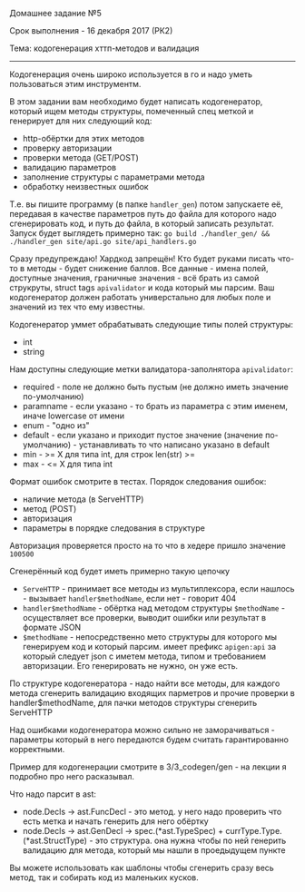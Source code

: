 Домашнее задание №5

Срок выполнения - 16 декабря 2017 (РК2)

Тема: кодогенерация хттп-методов и валидация

----

Кодогенерация очень широко используется в го и надо уметь пользоваться этим инструментм.

В этом задании вам необходимо будет написать кодогенератор, который ищем методы структуры, помеченный спец меткой и генерирует для них следующий код:
* http-обёртки для этих методов
* проверку авторизации
* проверки метода (GET/POST)
* валидацию параметров
* заполнение структуры с параметрами метода
* обработку неизвестных ошибок

Т.е. вы пишите программу (в папке `handler_gen`) потом запускаете её, передавая в качестве параметров путь до файла для которого надо сгенерировать код, и путь до файла, в который записать результат. Запуск будет выглядеть примерно так: `go build ./handler_gen/ && ./handler_gen site/api.go site/api_handlers.go`

Сразу предупреждаю! Хардкод запрещён! Кто будет руками писать что-то в методы - будет снижение баллов. Все данные - имена полей, доступные значения, граничные значения - всё брать из самой струкруты, struct tags `apivalidator` и кода который мы парсим. Ваш кодогенератор должен работать универстально для любых поле и значений из тех что ему известны.

Кодогенератор уммет обрабатывать следующие типы полей структуры:
* int
* string

Нам доступны следующие метки валидатора-заполнятора `apivalidator`:
* required - поле не должно быть пустым (не должно иметь значение по-умолчанию)
* paramname - если указано - то брать из параметра с этим именем, иначе lowercase от имени
* enum - "одно из"
* default - если указано и приходит пустое значение (значение по-умолчанию) - устанавливать то что написано указано в default
* min - >= X для типа int, для строк len(str) >=
* max - <= X для типа int

Формат ошибок смотрите в тестах. Порядок следования ошибок:
* наличие метода (в ServeHTTP)
* метод (POST)
* авторизация
* параметры в порядке следования в структуре

Авторизация проверяется просто на то что в хедере пришло значение `100500`

Сгенерённый код будет иметь примерно такую цепочку
* `ServeHTTP` - принимает все методы из мультиплексора, если нашлось - вызывает `handler$methodName`, если нет - говорит 404
* `handler$methodName` - обёртка над методом структуры `$methodName` - осуществляет все проверки, выводит ошибки или результат в формате JSON
* `$methodName` - непосредственно мето структуры для которого мы генерируем код и который парсим. имеет префикс `apigen:api` за который следует json с иметем метода, типом и требованием авторизации. Его генерировать не нужно, он уже есть.

По структуре кодогенератора - надо найти все методы, для каждого метода сгенерить валидацию входящих парметров и прочие проверки в handler$methodName, для пачки методов структуры сгенерить ServeHTTP

Над ошибками кодогенератора можно сильно не заморачиваться - параметры который в него передаются будем считать гарантированно корректными.

Пример для кодогенерации смотрите в 3/3_codegen/gen - на лекции я подробно про него расказывал.

Что надо парсит в ast:
* node.Decls -> ast.FuncDecl - это метод. у него надо проверить что есть метка и начать генерить для него обёртку
* node.Decls -> ast.GenDecl -> spec.(*ast.TypeSpec) + currType.Type.(*ast.StructType) - это структура. она нужна чтобы по ней генерить валидацию для метода, который мы нашли в проедыдущем пункте

Вы можете использовать как шаблоны чтобы сгенерить сразу весь метод, так и собирать код из маленьких кусков.